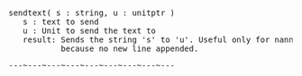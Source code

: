 <div class="mw-parser-output"><p><br />
<span id="bpsendt"></span>
</p>
<pre>sendtext( s&#160;: string, u&#160;: unitptr )
   s&#160;: text to send
   u&#160;: Unit to send the text to
   result: Sends the string 's' to 'u'. Useful only for nanny stuff,
           because no new line appended.
</pre>
<pre>---~---~---~---~---~---~---~---~---
</pre></div>